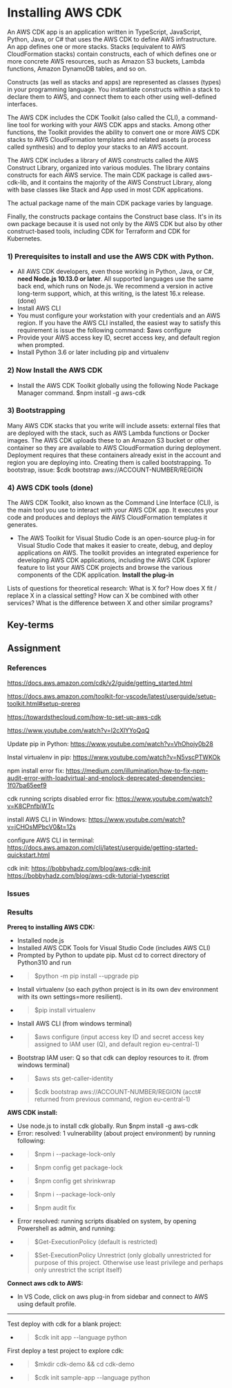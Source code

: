 # Installing AWS CDK

An AWS CDK app is an application written in TypeScript, JavaScript, Python, Java, or C# that uses the AWS CDK to define AWS infrastructure. An app defines one or more stacks. Stacks (equivalent to AWS CloudFormation stacks) contain constructs, each of which defines one or more concrete AWS resources, such as Amazon S3 buckets, Lambda functions, Amazon DynamoDB tables, and so on.

Constructs (as well as stacks and apps) are represented as classes (types) in your programming language. You instantiate constructs within a stack to declare them to AWS, and connect them to each other using well-defined interfaces.

The AWS CDK includes the CDK Toolkit (also called the CLI), a command-line tool for working with your AWS CDK apps and stacks. Among other functions, the Toolkit provides the ability to convert one or more AWS CDK stacks to AWS CloudFormation templates and related assets (a process called synthesis) and to deploy your stacks to an AWS account.

The AWS CDK includes a library of AWS constructs called the AWS Construct Library, organized into various modules. The library contains constructs for each AWS service. The main CDK package is called aws-cdk-lib, and it contains the majority of the AWS Construct Library, along with base classes like Stack and App used in most CDK applications.

The actual package name of the main CDK package varies by language.

Finally, the constructs package contains the Construct base class. It's in its own package because it is used not only by the AWS CDK but also by other construct-based tools, including CDK for Terraform and CDK for Kubernetes.


### 1) Prerequisites to install and use the AWS CDK with Python.
- All AWS CDK developers, even those working in Python, Java, or C#, **need Node.js 10.13.0 or later**. All supported languages use the same back end, which runs on Node.js. We recommend a version in active long-term support, which, at this writing, is the latest 16.x release. (done)
- Install AWS CLI
- You must configure your workstation with your credentials and an AWS region. If you have the AWS CLI installed, the easiest way to satisfy this requirement is issue the following command: $aws configure
- Provide your AWS access key ID, secret access key, and default region when prompted.
- Install Python 3.6 or later including pip and virtualenv

### 2) Now Install the AWS CDK
- Install the AWS CDK Toolkit globally using the following Node Package Manager command.
$npm install -g aws-cdk

### 3) Bootstrapping
Many AWS CDK stacks that you write will include assets: external files that are deployed with the stack, such as AWS Lambda functions or Docker images. The AWS CDK uploads these to an Amazon S3 bucket or other container so they are available to AWS CloudFormation during deployment. Deployment requires that these containers already exist in the account and region you are deploying into. Creating them is called bootstrapping. To bootstrap, issue:
$cdk bootstrap aws://ACCOUNT-NUMBER/REGION

### 4) AWS CDK tools (done)
The AWS CDK Toolkit, also known as the Command Line Interface (CLI), is the main tool you use to interact with your AWS CDK app. It executes your code and produces and deploys the AWS CloudFormation templates it generates.
- The AWS Toolkit for Visual Studio Code is an open-source plug-in for Visual Studio Code that makes it easier to create, debug, and deploy applications on AWS. The toolkit provides an integrated experience for developing AWS CDK applications, including the AWS CDK Explorer feature to list your AWS CDK projects and browse the various components of the CDK application. **Install the plug-in**






Lists of questions for theoretical research:
What is X for?
How does X fit / replace X in a classical setting?
How can X be combined with other services?
What is the difference between X and other similar programs?



## Key-terms


## Assignment


### References
https://docs.aws.amazon.com/cdk/v2/guide/getting_started.html

https://docs.aws.amazon.com/toolkit-for-vscode/latest/userguide/setup-toolkit.html#setup-prereq

https://towardsthecloud.com/how-to-set-up-aws-cdk

https://www.youtube.com/watch?v=I2cXlYYoQqQ

Update pip in Python:
https://www.youtube.com/watch?v=VhOhojy0b28

Instal virtualenv in pip:
https://www.youtube.com/watch?v=N5vscPTWKOk

npm install error fix:
https://medium.com/illumination/how-to-fix-npm-audit-error-with-loadvirtual-and-enolock-deprecated-dependencies-1f07ba65eef9

cdk running scripts disabled error fix:
https://www.youtube.com/watch?v=K8CPnfbiWTc

install AWS CLI in Windows:
https://www.youtube.com/watch?v=jCHOsMPbcV0&t=12s

configure AWS CLI in terminal:
https://docs.aws.amazon.com/cli/latest/userguide/getting-started-quickstart.html

cdk init:
https://bobbyhadz.com/blog/aws-cdk-init
https://bobbyhadz.com/blog/aws-cdk-tutorial-typescript





### Issues


### Results

**Prereq to installing AWS CDK:**

- Installed node.js
- Installed AWS CDK Tools for Visual Studio Code (includes AWS CLI)
- Prompted by Python to update pip. Must cd to correct directory of Python310 and run
- >$python -m pip install --upgrade pip
- Install virtualenv (so each python project is in its own dev environment with its own settings=more resilient).
- >$pip install virtualenv
- Install AWS CLI (from windows terminal)
- >$aws configure (input access key ID and secret access key assigned to IAM user (Q), and default region eu-central-1)
- Bootstrap IAM user: Q so that cdk can deploy resources to it. (from windows terminal)
- >$aws sts get-caller-identity
- >$cdk bootstrap aws://ACCOUNT-NUMBER/REGION (acct# returned from previous command, region eu-central-1)

**AWS CDK install:**

- Use node.js to install cdk globally. Run $npm install -g aws-cdk
- Error: resolved: 1 vulnerability (about project environment) by running following:
- >$npm i --package-lock-only
- >$npm config get package-lock
- >$npm config get shrinkwrap
- >$npm i --package-lock-only
- >$npm audit fix
- Error resolved: running scripts disabled on system, by opening Powershell as admin, and running:
- >$Get-ExecutionPolicy (default is restricted)
- >$Set-ExecutionPolicy Unrestrict (only globally unrestricted for purpose of this project. Otherwise use least privilege and perhaps only unrestrict the script itself)

**Connect aws cdk to AWS:**
- In VS Code, click on aws plug-in from sidebar and connect to AWS using default profile.
---

Test deploy with cdk for a blank project:
- >$cdk init app --language python

First deploy a test project to explore cdk:
- >$mkdir cdk-demo && cd cdk-demo
- >$cdk init sample-app --language python


